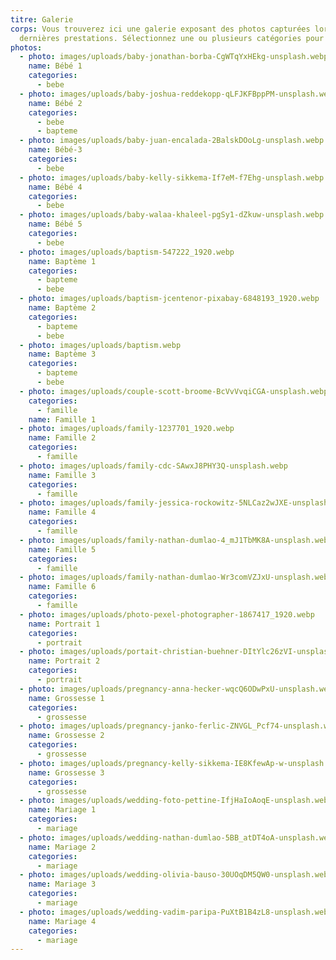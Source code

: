 ```yaml
---
titre: Galerie
corps: Vous trouverez ici une galerie exposant des photos capturées lors de mes
  dernières prestations. Sélectionnez une ou plusieurs catégories pour afficher les images correspondantes.
photos:
  - photo: images/uploads/baby-jonathan-borba-CgWTqYxHEkg-unsplash.webp
    name: Bébé 1
    categories:
      - bebe
  - photo: images/uploads/baby-joshua-reddekopp-qLFJKFBppPM-unsplash.webp
    name: Bébé 2
    categories:
      - bebe
      - bapteme
  - photo: images/uploads/baby-juan-encalada-2BalskDOoLg-unsplash.webp
    name: Bébé-3
    categories:
      - bebe
  - photo: images/uploads/baby-kelly-sikkema-If7eM-f7Ehg-unsplash.webp
    name: Bébé 4
    categories:
      - bebe
  - photo: images/uploads/baby-walaa-khaleel-pgSy1-dZkuw-unsplash.webp
    name: Bébé 5
    categories:
      - bebe
  - photo: images/uploads/baptism-547222_1920.webp
    name: Baptème 1
    categories:
      - bapteme
      - bebe
  - photo: images/uploads/baptism-jcentenor-pixabay-6848193_1920.webp
    name: Baptème 2
    categories:
      - bapteme
      - bebe
  - photo: images/uploads/baptism.webp
    name: Baptème 3
    categories:
      - bapteme
      - bebe
  - photo: images/uploads/couple-scott-broome-BcVvVvqiCGA-unsplash.webp
    categories:
      - famille
    name: Famille 1
  - photo: images/uploads/family-1237701_1920.webp
    name: Famille 2
    categories:
      - famille
  - photo: images/uploads/family-cdc-SAwxJ8PHY3Q-unsplash.webp
    name: Famille 3
    categories:
      - famille
  - photo: images/uploads/family-jessica-rockowitz-5NLCaz2wJXE-unsplash.webp
    name: Famille 4
    categories:
      - famille
  - photo: images/uploads/family-nathan-dumlao-4_mJ1TbMK8A-unsplash.webp
    name: Famille 5
    categories:
      - famille
  - photo: images/uploads/family-nathan-dumlao-Wr3comVZJxU-unsplash.webp
    name: Famille 6
    categories:
      - famille
  - photo: images/uploads/photo-pexel-photographer-1867417_1920.webp
    name: Portrait 1
    categories:
      - portrait
  - photo: images/uploads/portait-christian-buehner-DItYlc26zVI-unsplash.webp
    name: Portrait 2
    categories:
      - portrait
  - photo: images/uploads/pregnancy-anna-hecker-wqcQ6ODwPxU-unsplash.webp
    name: Grossesse 1
    categories:
      - grossesse
  - photo: images/uploads/pregnancy-janko-ferlic-ZNVGL_Pcf74-unsplash.webp
    name: Grossesse 2
    categories:
      - grossesse
  - photo: images/uploads/pregnancy-kelly-sikkema-IE8KfewAp-w-unsplash.webp
    name: Grossesse 3
    categories:
      - grossesse
  - photo: images/uploads/wedding-foto-pettine-IfjHaIoAoqE-unsplash.webp
    name: Mariage 1
    categories:
      - mariage
  - photo: images/uploads/wedding-nathan-dumlao-5BB_atDT4oA-unsplash.webp
    name: Mariage 2
    categories:
      - mariage
  - photo: images/uploads/wedding-olivia-bauso-30UOqDM5QW0-unsplash.webp
    name: Mariage 3
    categories:
      - mariage
  - photo: images/uploads/wedding-vadim-paripa-PuXtB1B4zL8-unsplash.webp
    name: Mariage 4
    categories:
      - mariage
---
```


